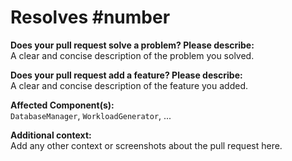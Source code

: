 # Resolves #number

**Does your pull request solve a problem? Please describe:**  
A clear and concise description of the problem you solved.

**Does your pull request add a feature? Please describe:**  
A clear and concise description of the feature you added.

**Affected Component(s):**  
`DatabaseManager`, `WorkloadGenerator`, ...

**Additional context:**  
Add any other context or screenshots about the pull request here.

